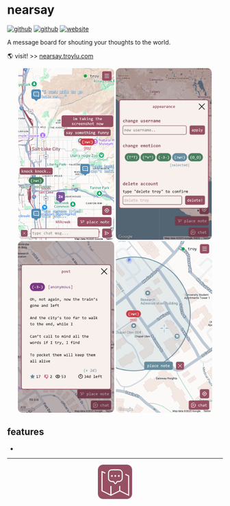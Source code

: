 # nearsay

[![github](https://img.shields.io/badge/-nearsay-%23181717?logo=github)](https://github.com/troylu8/nearsay)
[![github](https://img.shields.io/badge/-nearsay--server-%23181717?logo=github)](https://github.com/troylu8/nearsay-server)
[![website](https://img.shields.io/badge/-troylu.com-purple)](https://www.troylu.com)


A message board for shouting your thoughts to the world.

🌎 visit! >> [nearsay.troylu.com](https://nearsay.troylu.com)

<p align="center">
    <img height="400" style="border-radius:10px" src="readme-resources/chat.png">
    <img height="400" style="border-radius:10px" src="readme-resources/appearance.png">
    <img height="400" style="border-radius:10px" src="readme-resources/post.png">
    <img height="400" style="border-radius:10px" src="readme-resources/placing.png">
</p>


## features
- 

---
<p align="center">
    <img width="80" src="readme-resources/nearsay-icon.png">
</p>